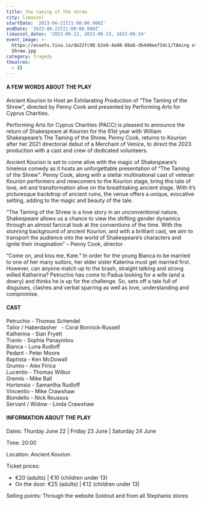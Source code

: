 ```yaml
---
title: the taming of the shrew
city: limassol
startDate: '2023-06-21T21:00:00.000Z'
endDate: '2023-06-23T21:00:00.000Z'
limassol_dates: '2023-06-22, 2023-06-23, 2023-06-24'
event_image: >-
  https://assets.tina.io/de22fc98-b2e9-4a98-88ab-db440eef3dc1/TAming of the
  Shrew.jpg
category: tragedy
theatres:
  - {}
---
```


#### A FEW WORDS ABOUT THE PLAY

Ancient Kourion to Host an Exhilarating Production of “The Taming of the Shrew”, directed by Penny Cook and presented by Performing Arts for Cyprus Charities.

Performing Arts for Cyprus Charities (PACC) is pleased to announce the return of Shakespeare at Kourion for the 61st year with William Shakespeare’s The Taming of the Shrew. Penny Cook, returns to Kourion after her 2021 directorial debut of a Merchant of Venice, to direct the 2023 production with a cast and crew of dedicated volunteers.

Ancient Kourion is set to come alive with the magic of Shakespeare’s timeless comedy as it hosts an unforgettable presentation of “The Taming of the Shrew”. Penny Cook, along with a stellar multinational cast of veteran Kourion performers and newcomers to the Kourion stage, bring this tale of love, wit and transformation alive on the breathtaking ancient stage. With it’s picturesque backdrop of ancient ruins, the venue offers a unique, evocative setting, adding to the magic and beauty of the tale.

“The Taming of the Shrew is a love story in an unconventional nature, Shakespeare allows us a chance to view the shifting gender dynamics through an almost farcical look at the conventions of the time. With the stunning background of ancient Kourion, and with a brilliant cast, we aim to transport the audience ιnto the world of Shakespeare’s characters and ignite their imagination” – Penny Cook, director

“Come on, and kiss me, Kate.” In order for the young Bianca to be married to one of her many suitors, her elder sister Katerina must get married first. However, can anyone match up to the brash, straight talking and strong willed Katherina? Petruchio has come to Padua looking for a wife (and a dowry) and thinks he is up for the challenge. So,
sets off a tale full of disguises, clashes and verbal sparring as well as love, understanding and compromise.

#### CAST

Petruchio - Thomas Schendel\
Tailor / Haberdasher   - Coral Bonnick-Russell\
Katherina - Sian Fryett\
Tranio - Sophia Panayiotou\
Bianca - Luna Rudloff\
Pedant - Peter Moore\
Baptista - Ken McDowall\
Grumio - Alex Firica\
Lucentio - Thomas Wilbur\
Gremio - Mike Ball\
Hortensio - Samantha Rudloff\
Vincentio - Mike Crawshaw\
Biondello - Nick Roussos\
Servant / Widow - Linda Crawshaw

#### INFORMATION ABOUT THE PLAY

Dates: Thurday June 22 | Friday 23 June | Saturday 24 June

Time: 20:00

Location: Ancient Kourion

Ticket prices: 

* €20 (adults) | €10 (children under 13)
* On the door: €25 (adults) | €12 (children under 13)

Selling points: Through the website Soldout and from all Stephanis stores













